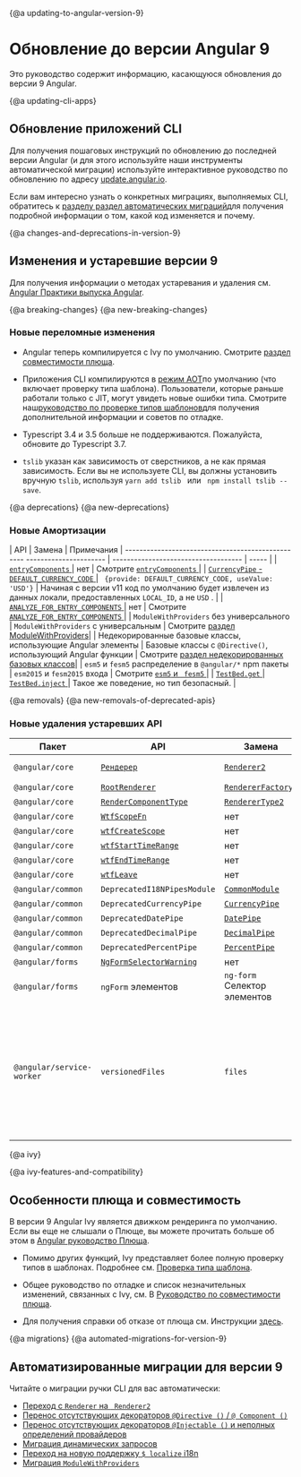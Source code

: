 {@a updating-to-angular-version-9}
# Обновление до версии Angular 9

Это руководство содержит информацию, касающуюся обновления до версии 9 Angular.

{@a updating-cli-apps}
## Обновление приложений CLI

Для получения пошаговых инструкций по обновлению до последней версии Angular (и для этого используйте наши инструменты автоматической миграции) используйте интерактивное руководство по обновлению по адресу [update.angular.io](https://update.angular.io).

Если вам интересно узнать о конкретных миграциях, выполняемых CLI, обратитесь к [разделу раздел автоматических миграций](#migrations)для получения подробной информации о том, какой код изменяется и почему.

{@a changes-and-deprecations-in-version-9}
## Изменения и устаревшие версии 9

<div class="alert is-helpful">

   Для получения информации о методах устаревания и удаления см. [Angular Практики выпуска Angular](guide/releases#deprecation-practices "Angular Release Practices: Deprecation practices").

</div>

{@a breaking-changes}
{@a new-breaking-changes}
### Новые переломные изменения

- Angular теперь компилируется с Ivy по умолчанию. Смотрите [раздел совместимости плюща](#ivy).

- Приложения CLI компилируются в [режим AOT](/guide/aot-compiler)по умолчанию (что включает проверку типа шаблона).
Пользователи, которые раньше работали только с JIT, могут увидеть новые ошибки типа.
Смотрите наш[руководство по проверке типов шаблонов](guide/template-typecheck)для получения дополнительной информации и советов по отладке.

- Typescript 3.4 и 3.5 больше не поддерживаются. Пожалуйста, обновите до Typescript 3.7.

- `tslib` указан как зависимость от сверстников, а не как прямая зависимость. Если вы не используете CLI, вы должны установить вручную `tslib`, используя `yarn add tslib ` или ` npm install tslib --save`.

{@a deprecations}
{@a new-deprecations}
### Новые Амортизации

| API | Замена | Примечания
| -------------------------------------------------- ---------------------- | ------------------------------------ | ----- |
| [ `entryComponents` ](api/core/NgModule#entryComponents) | нет | Смотрите [ `entryComponents` ](guide/deprecations#entryComponents)|
| [ `CurrencyPipe` - ` DEFAULT_CURRENCY_CODE ` ](api/common/CurrencyPipe#currency-code-deprecation)| ` {provide: DEFAULT_CURRENCY_CODE, useValue: 'USD'}` | Начиная с версии v11 код по умолчанию будет извлечен из данных локали, предоставленных `LOCAL_ID`, а не `USD` . |
| [ `ANALYZE_FOR_ENTRY_COMPONENTS` ](api/core/ANALYZE_FOR_ENTRY_COMPONENTS)| нет | Смотрите [ `ANALYZE_FOR_ENTRY_COMPONENTS` ](guide/deprecations#entryComponents)|
| `ModuleWithProviders` без универсального | `ModuleWithProviders` с универсальным | Смотрите [раздел ModuleWithProviders](guide/deprecations#moduleWithProviders)|
| Недекорированные базовые классы, использующие Angular элементы | Базовые классы с `@Directive()`, использующий Angular функции | Смотрите [раздел недекорированных базовых классов](guide/deprecations#undecorated-base-classes)|
| `esm5` и `fesm5` распределение в `@angular/*` npm пакеты | `esm2015` и `fesm2015` входа | Смотрите [ `esm5` и ` fesm5` ](guide/deprecations#esm5-fesm5)|
| [ `TestBed.get` ](api/core/testing/TestBed#get) | [ `TestBed.inject` ](api/core/testing/TestBed#inject)| Такое же поведение, но тип безопасный. |


{@a removals}
{@a new-removals-of-deprecated-apis}
### Новые удаления устаревших API

| Пакет | API | Замена | Примечания
| ------- | -------------- | ----------- | ----- |
| `@angular/core` | [ `Рендерер` ](https://v8.angular.io/api/core/Renderer)| [ `Renderer2` ](api/core/Renderer2)| [Руководство по миграции.](guide/migration-renderer)|
| `@angular/core` | [ `RootRenderer` ](https://v8.angular.io/api/core/RootRenderer)| [ `RendererFactory2` ](api/core/RendererFactory2)| нет |
| `@angular/core` | [ `RenderComponentType` ](https://v8.angular.io/api/core/RenderComponentType)| [ `RendererType2` ](api/core/RendererType2)| нет |
| `@angular/core` | [ `WtfScopeFn` ](https://v8.angular.io/api/core/WtfScopeFn)| нет | V8 | Смотрите [Web Tracing Framework](#wtf)|
| `@angular/core` | [ `wtfCreateScope` ](https://v8.angular.io/api/core/wtfCreateScope)| нет | V8 | Смотрите [Web Tracing Framework](guide/deprecations#wtf)|
| `@angular/core` | [ `wtfStartTimeRange` ](https://v8.angular.io/api/core/wtfStartTimeRange)| нет | V8 | Смотрите [Web Tracing Framework](guide/deprecations#wtf)|
| `@angular/core` | [ `wtfEndTimeRange` ](https://v8.angular.io/api/core/wtfEndTimeRange)| нет | V8 | Смотрите [Web Tracing Framework](guide/deprecations#wtf)|
| `@angular/core` | [ `wtfLeave` ](https://v8.angular.io/api/core/wtfLeave)| нет | V8 | Смотрите [Web Tracing Framework](guide/deprecations#wtf)|
| `@angular/common` | `DeprecatedI18NPipesModule` | [ `CommonModule` ](api/common/CommonModule#pipes)| нет |
| `@angular/common` | `DeprecatedCurrencyPipe` | [ `CurrencyPipe` ](api/common/CurrencyPipe)| нет |
| `@angular/common` | `DeprecatedDatePipe` | [ `DatePipe` ](api/common/DatePipe)| нет |
| `@angular/common` | `DeprecatedDecimalPipe` | [ `DecimalPipe` ](api/common/DecimalPipe)| нет |
| `@angular/common` | `DeprecatedPercentPipe` | [ `PercentPipe` ](api/common/PercentPipe)| нет |
| `@angular/forms` | [ `NgFormSelectorWarning` ](https://v8.angular.io/api/forms/NgFormSelectorWarning)| нет |
| `@angular/forms` | `ngForm` элементов | `ng-form` Селектор элементов | нет |
| `@angular/service-worker` | `versionedFiles` | `files` | В файле конфигурации работника сервиса `ngsw-config.json`, заменить `versionedFiles` с `files` . Смотрите [Конфигурация сервисного работника](guide/service-worker-config#assetgroups). |

{@a ivy}

{@a ivy-features-and-compatibility}
## Особенности плюща и совместимость

В версии 9 Angular Ivy является движком рендеринга по умолчанию. Если вы еще не слышали о Плюще, вы можете прочитать больше об этом в [Angular руководство Плюща](guide/ivy).

* Помимо других функций, Ivy представляет более полную проверку типов в шаблонах. Подробнее см. [Проверка типа шаблона](guide/template-typecheck).

* Общее руководство по отладке и список незначительных изменений, связанных с Ivy, см. В [Руководство по совместимости плюща](guide/ivy-compatibility).

* Для получения справки об отказе от плюща см. Инструкции [здесь](guide/ivy#opting-out-of-angular-ivy).

{@a migrations}
{@a automated-migrations-for-version-9}
## Автоматизированные миграции для версии 9

Читайте о миграции ручки CLI для вас автоматически:

- [Переход с `Renderer` на ` Renderer2` ](guide/migration-renderer)
- [Перенос отсутствующих декораторов `@Directive ()` / `@ Component ()` ](guide/migration-undecorated-classes)
- [Перенос отсутствующих декораторов `@Injectable ()` и неполных определений провайдеров](guide/migration-injectable)
- [Миграция динамических запросов](guide/migration-dynamic-flag)
- [Переход на новую поддержку `$ localize` i18n](guide/migration-localize)
- [Миграция `ModuleWithProviders` ](guide/migration-module-with-providers)
